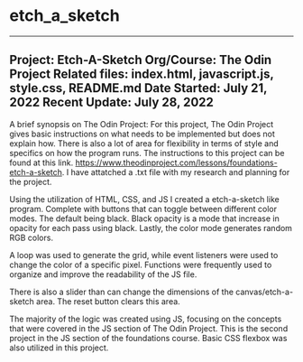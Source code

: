 # etch_a_sketch

------------------------------------------------------
Project: Etch-A-Sketch
Org/Course: The Odin Project
Related files: index.html, javascript.js, style.css, README.md
Date Started: July 21, 2022
Recent Update: July 28, 2022
------------------------------------------------------

A brief synopsis on The Odin Project: For this project, The Odin Project gives basic instructions on what needs to be implemented but does not explain how. There is also a lot of area for flexibility in terms of style and specifics on how the program runs. The instructions to this project can be found at this link. https://www.theodinproject.com/lessons/foundations-etch-a-sketch.
I have attatched a .txt file with my research and planning for the project.   

Using the utilization of HTML, CSS, and JS I created a etch-a-sketch like program. Complete with buttons that can toggle between different color modes. The default being black. Black opacity is a mode that increase in opacity for each pass using black. Lastly, the color mode generates random RGB colors.

A loop was used to generate the grid, while event listeners were used to change the color of a specific pixel. Functions were frequently used to organize and improve the readability of the JS file.

There is also a slider than can change the dimensions of the canvas/etch-a-sketch area. The reset button clears this area.

The majority of the logic was created using JS, focusing on the concepts that were covered in the JS section of The Odin Project. This is the second project in the JS section of the foundations course. Basic CSS flexbox was also utilized in this project. 
